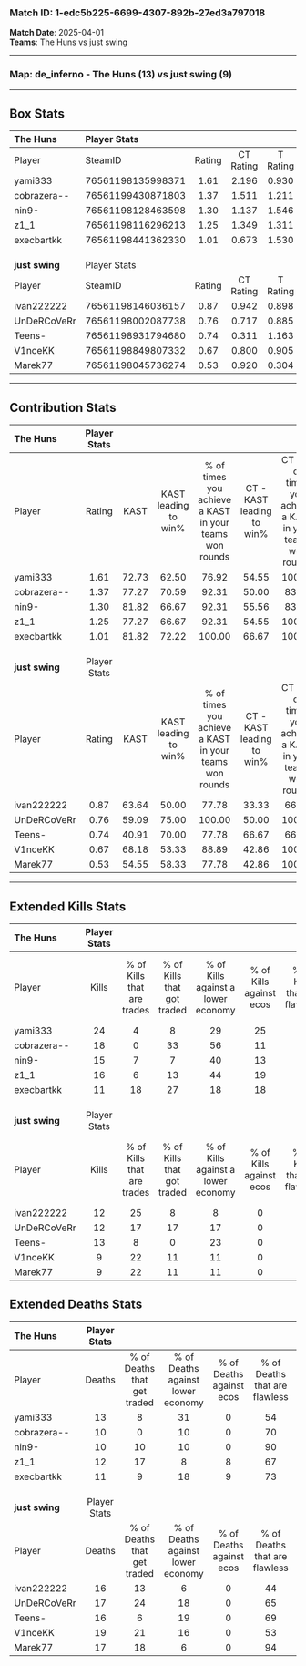 ### Match ID: 1-edc5b225-6699-4307-892b-27ed3a797018  
**Match Date**: 2025-04-01  
**Teams**: The Huns vs just swing  

---  

### **Map**: de_inferno - The Huns (13) vs just swing (9)  
---  

## Box Stats  

| **The Huns**   | Player Stats      |        |           |          |       |       |       |         |        |      |     |
| :- | :- | :-: | :-: | :-: | :-: | :-: | :-: | :-: | :-: | :-: | :-: |
| Player         | SteamID           | Rating | CT Rating | T Rating | KAST  |  ADR  | Kills | Assists | Deaths | K/D  | HS% |
| yami333        | 76561198135998371 |  1.61  |   2.196   |  0.930   | 72.73 | 113.1 |  24   |    6    |   13   | 1.85 | 41  |
| cobrazera--    | 76561199430871803 |  1.37  |   1.511   |  1.211   | 77.27 | 80.0  |  18   |    6    |   10   | 1.80 | 72  |
| nin9-          | 76561198128463598 |  1.30  |   1.137   |  1.546   | 81.82 | 85.9  |  15   |    4    |   10   | 1.50 | 33  |
| z1_1           | 76561198116296213 |  1.25  |   1.349   |  1.311   | 77.27 | 78.2  |  16   |    8    |   12   | 1.33 | 62  |
| execbartkk     | 76561198441362330 |  1.01  |   0.673   |  1.530   | 81.82 | 51.8  |  11   |    5    |   11   | 1.00 | 81  |
|                |                   |        |           |          |       |       |       |         |        |      |     |
|                |                   |        |           |          |       |       |       |         |        |      |     |
|                |                   |        |           |          |       |       |       |         |        |      |     |
| **just swing** | Player Stats      |        |           |          |       |       |       |         |        |      |     |
| Player         | SteamID           | Rating | CT Rating | T Rating | KAST  |  ADR  | Kills | Assists | Deaths | K/D  | HS% |
| ivan222222     | 76561198146036157 |  0.87  |   0.942   |  0.898   | 63.64 | 76.8  |  12   |    3    |   16   | 0.75 | 75  |
| UnDeRCoVeRr    | 76561198002087738 |  0.76  |   0.717   |  0.885   | 59.09 | 61.8  |  12   |    3    |   17   | 0.71 | 75  |
| Teens-         | 76561198931794680 |  0.74  |   0.311   |  1.163   | 40.91 | 80.9  |  13   |    0    |   16   | 0.81 | 69  |
| V1nceKK        | 76561198849807332 |  0.67  |   0.800   |  0.905   | 68.18 | 60.5  |   9   |    5    |   19   | 0.47 | 44  |
| Marek77        | 76561198045736274 |  0.53  |   0.920   |  0.304   | 54.55 | 40.3  |   9   |    1    |   17   | 0.53 | 44  |
---  

## Contribution Stats  

| **The Huns**   | Player Stats |       |                      |                                                        |                           |                                                             |                          |                                                            |
| :- | :-: | :-: | :-: | :-: | :-: | :-: | :-: | :-: |
| Player         |    Rating    | KAST  | KAST leading to win% | % of times you achieve a KAST in your teams won rounds | CT - KAST leading to win% | CT - % of times you achieve a KAST in your teams won rounds | T - KAST leading to win% | T - % of times you achieve a KAST in your teams won rounds |
| yami333        |     1.61     | 72.73 |        62.50         |                         76.92                          |           54.55           |                           100.00                            |          80.00           |                           57.14                            |
| cobrazera--    |     1.37     | 77.27 |        70.59         |                         92.31                          |           50.00           |                            83.33                            |          100.00          |                           100.00                           |
| nin9-          |     1.30     | 81.82 |        66.67         |                         92.31                          |           55.56           |                            83.33                            |          77.78           |                           100.00                           |
| z1_1           |     1.25     | 77.27 |        66.67         |                         92.31                          |           54.55           |                           100.00                            |          85.71           |                           85.71                            |
| execbartkk     |     1.01     | 81.82 |        72.22         |                         100.00                         |           66.67           |                           100.00                            |          77.78           |                           100.00                           |
|                |              |       |                      |                                                        |                           |                                                             |                          |                                                            |
|                |              |       |                      |                                                        |                           |                                                             |                          |                                                            |
|                |              |       |                      |                                                        |                           |                                                             |                          |                                                            |
| **just swing** | Player Stats |       |                      |                                                        |                           |                                                             |                          |                                                            |
| Player         |    Rating    | KAST  | KAST leading to win% | % of times you achieve a KAST in your teams won rounds | CT - KAST leading to win% | CT - % of times you achieve a KAST in your teams won rounds | T - KAST leading to win% | T - % of times you achieve a KAST in your teams won rounds |
| ivan222222     |     0.87     | 63.64 |        50.00         |                         77.78                          |           33.33           |                            66.67                            |          62.50           |                           83.33                            |
| UnDeRCoVeRr    |     0.76     | 59.09 |        75.00         |                         100.00                         |           50.00           |                           100.00                            |          100.00          |                           100.00                           |
| Teens-         |     0.74     | 40.91 |        70.00         |                         77.78                          |           66.67           |                            66.67                            |          71.43           |                           83.33                            |
| V1nceKK        |     0.67     | 68.18 |        53.33         |                         88.89                          |           42.86           |                           100.00                            |          62.50           |                           83.33                            |
| Marek77        |     0.53     | 54.55 |        58.33         |                         77.78                          |           42.86           |                           100.00                            |          80.00           |                           66.67                            |
---  

## Extended Kills Stats  

| **The Huns**   | Player Stats |                            |                            |                                    |                         |                              |                                 |                                       |                    |           |
| :- | :-: | :-: | :-: | :-: | :-: | :-: | :-: | :-: | :-: | :-: |
| Player         |    Kills     | % of Kills that are trades | % of Kills that got traded | % of Kills against a lower economy | % of Kills against ecos | % of Kills that are flawless | % of Kills that are close duels | % of Kills that are assisted by flash | Pistol Round Kills | AWP Kills |
| yami333        |      24      |             4              |             8              |                 29                 |           25            |              63              |                0                |                   8                   |         4          |     1     |
| cobrazera--    |      18      |             0              |             33             |                 56                 |           11            |              61              |                6                |                  11                   |         0          |     1     |
| nin9-          |      15      |             7              |             7              |                 40                 |           13            |              67              |                7                |                   0                   |         9          |     1     |
| z1_1           |      16      |             6              |             13             |                 44                 |           19            |              56              |                6                |                   0                   |         0          |     0     |
| execbartkk     |      11      |             18             |             27             |                 18                 |           18            |              64              |                0                |                   0                   |         0          |     3     |
|                |              |                            |                            |                                    |                         |                              |                                 |                                       |                    |           |
|                |              |                            |                            |                                    |                         |                              |                                 |                                       |                    |           |
|                |              |                            |                            |                                    |                         |                              |                                 |                                       |                    |           |
| **just swing** | Player Stats |                            |                            |                                    |                         |                              |                                 |                                       |                    |           |
| Player         |    Kills     | % of Kills that are trades | % of Kills that got traded | % of Kills against a lower economy | % of Kills against ecos | % of Kills that are flawless | % of Kills that are close duels | % of Kills that are assisted by flash | Pistol Round Kills | AWP Kills |
| ivan222222     |      12      |             25             |             8              |                 8                  |            0            |              58              |                8                |                   0                   |         0          |     2     |
| UnDeRCoVeRr    |      12      |             17             |             17             |                 17                 |            0            |              67              |                0                |                   8                   |         0          |     4     |
| Teens-         |      13      |             8              |             0              |                 23                 |            0            |              69              |                0                |                   0                   |         0          |     0     |
| V1nceKK        |      9       |             22             |             11             |                 11                 |            0            |              89              |               11                |                   0                   |         2          |     2     |
| Marek77        |      9       |             22             |             11             |                 11                 |            0            |              67              |               33                |                   0                   |         0          |     2     |
## Extended Deaths Stats  

| **The Huns**   | Player Stats |                             |                                   |                          |                               |                            |                           |               |
| :- | :-: | :-: | :-: | :-: | :-: | :-: | :-: | :-: |
| Player         |    Deaths    | % of Deaths that get traded | % of Deaths against lower economy | % of Deaths against ecos | % of Deaths that are flawless | % of Deaths that are close | % of Deaths while blinded | Deaths to AWP |
| yami333        |      13      |              8              |                31                 |            0             |              54               |             23             |             0             |       0       |
| cobrazera--    |      10      |              0              |                10                 |            0             |              70               |             0              |             0             |       1       |
| nin9-          |      10      |             10              |                10                 |            0             |              90               |             0              |             0             |       1       |
| z1_1           |      12      |             17              |                 8                 |            8             |              67               |             8              |             8             |       0       |
| execbartkk     |      11      |              9              |                18                 |            9             |              73               |             9              |             0             |       0       |
|                |              |                             |                                   |                          |                               |                            |                           |               |
|                |              |                             |                                   |                          |                               |                            |                           |               |
|                |              |                             |                                   |                          |                               |                            |                           |               |
| **just swing** | Player Stats |                             |                                   |                          |                               |                            |                           |               |
| Player         |    Deaths    | % of Deaths that get traded | % of Deaths against lower economy | % of Deaths against ecos | % of Deaths that are flawless | % of Deaths that are close | % of Deaths while blinded | Deaths to AWP |
| ivan222222     |      16      |             13              |                 6                 |            0             |              44               |             0              |             6             |       3       |
| UnDeRCoVeRr    |      17      |             24              |                18                 |            0             |              65               |             6              |             0             |       2       |
| Teens-         |      16      |              6              |                19                 |            0             |              69               |             6              |             0             |       4       |
| V1nceKK        |      19      |             21              |                16                 |            0             |              53               |             5              |             5             |       2       |
| Marek77        |      17      |             18              |                 6                 |            0             |              94               |             0              |            12             |       2       |
